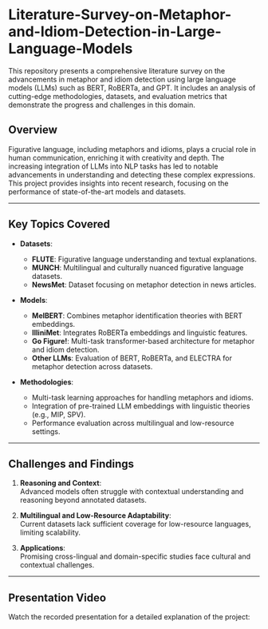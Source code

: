 # **Literature-Survey-on-Metaphor-and-Idiom-Detection-in-Large-Language-Models**  

This repository presents a comprehensive literature survey on the advancements in metaphor and idiom detection using large language models (LLMs) such as BERT, RoBERTa, and GPT. It includes an analysis of cutting-edge methodologies, datasets, and evaluation metrics that demonstrate the progress and challenges in this domain.  

## **Overview**  
Figurative language, including metaphors and idioms, plays a crucial role in human communication, enriching it with creativity and depth. The increasing integration of LLMs into NLP tasks has led to notable advancements in understanding and detecting these complex expressions. This project provides insights into recent research, focusing on the performance of state-of-the-art models and datasets.  

---

## **Key Topics Covered**  
- **Datasets**:  
  - **FLUTE**: Figurative language understanding and textual explanations.  
  - **MUNCH**: Multilingual and culturally nuanced figurative language datasets.  
  - **NewsMet**: Dataset focusing on metaphor detection in news articles.  

- **Models**:  
  - **MelBERT**: Combines metaphor identification theories with BERT embeddings.  
  - **IlliniMet**: Integrates RoBERTa embeddings and linguistic features.  
  - **Go Figure!**: Multi-task transformer-based architecture for metaphor and idiom detection.  
  - **Other LLMs**: Evaluation of BERT, RoBERTa, and ELECTRA for metaphor detection across datasets.  

- **Methodologies**:  
  - Multi-task learning approaches for handling metaphors and idioms.  
  - Integration of pre-trained LLM embeddings with linguistic theories (e.g., MIP, SPV).  
  - Performance evaluation across multilingual and low-resource settings.  

---

## **Challenges and Findings**  
1. **Reasoning and Context**:  
   Advanced models often struggle with contextual understanding and reasoning beyond annotated datasets.  

2. **Multilingual and Low-Resource Adaptability**:  
   Current datasets lack sufficient coverage for low-resource languages, limiting scalability.  

3. **Applications**:  
   Promising cross-lingual and domain-specific studies face cultural and contextual challenges.
   
---

## **Presentation Video**  
Watch the recorded presentation for a detailed explanation of the project:   
